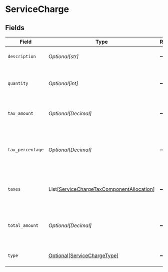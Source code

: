 # ServiceCharge


## Fields

| Field                                                                                                   | Type                                                                                                    | Required                                                                                                | Description                                                                                             | Example                                                                                                 |
| ------------------------------------------------------------------------------------------------------- | ------------------------------------------------------------------------------------------------------- | ------------------------------------------------------------------------------------------------------- | ------------------------------------------------------------------------------------------------------- | ------------------------------------------------------------------------------------------------------- |
| `description`                                                                                           | *Optional[str]*                                                                                         | :heavy_minus_sign:                                                                                      | Service charges for this order.                                                                         | A service charge                                                                                        |
| `quantity`                                                                                              | *Optional[int]*                                                                                         | :heavy_minus_sign:                                                                                      | The number of times the charge is charged.                                                              | 1                                                                                                       |
| `tax_amount`                                                                                            | *Optional[Decimal]*                                                                                     | :heavy_minus_sign:                                                                                      | Amount of the service charge that is tax.                                                               | 0                                                                                                       |
| `tax_percentage`                                                                                        | *Optional[Decimal]*                                                                                     | :heavy_minus_sign:                                                                                      | Percentage rate (from 0 to 100) of any tax applied to the service charge.                               | 0                                                                                                       |
| `taxes`                                                                                                 | List[[ServiceChargeTaxComponentAllocation](../../models/shared/servicechargetaxcomponentallocation.md)] | :heavy_minus_sign:                                                                                      | Taxes breakdown as applied to service charges.                                                          |                                                                                                         |
| `total_amount`                                                                                          | *Optional[Decimal]*                                                                                     | :heavy_minus_sign:                                                                                      | Total amount of the service charge, including tax.                                                      | 0                                                                                                       |
| `type`                                                                                                  | [Optional[ServiceChargeType]](../../models/shared/servicechargetype.md)                                 | :heavy_minus_sign:                                                                                      | The type of the service charge.                                                                         | Overpayment                                                                                             |